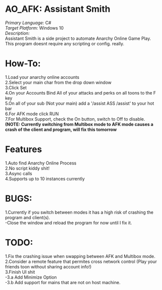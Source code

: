 # AO_AFK: Assistant Smith
_Primary Language:_ C#<br>
_Target Platform:_ Windows 10 <br>
_Description:_<br>
            Assistant Smith is a side project to automate Anarchy Online Game Play. This program doesnt require any scripting or config. really.<br>
            
# How-To:<br>
1.Load your anarchy online accounts<br>
2.Select your main char from the drop down window <br>
3.Click Set<br>
4.On your Accounts Bind All of your attacks and perks on all toons to the F key<br>
5.On all of your sub (Not your main) add a '/assist ASS /assist<MainToonName>' to your hot bar<br>
6.For AFK mode click RUN<br>
7.For Multibox Support, check the On button, switch to Off to disable.<br>
  **(NOTE: Currently switching from Multibox mode to AFK mode causes a crash of the client and program, will fix this tomorrow<br>**
  
# Features
1.Auto find Anarchy Online Process<br>
2.No script kiddy shit!<br>
3.Async calls<br>
4.Supports up to 10 instances currently<br>

# BUGS:
1.Currently if you switch between modes it has a high risk of crashing the program and client(s).<br>
  -Close the window and reload the program for now until I fix it.<br>
# TODO:<br>
1.Fix the crashing issue when swapping between AFK and Multibox mode.<br>
2.Consider a remote feature that permites cross network control (Play your friends toon without sharing account info!)<br>
3.Finish UI shit<br>
  -3.a Add Minimize Option<br>
  -3.b Add support for mains that are not on host machine. <br>
  

